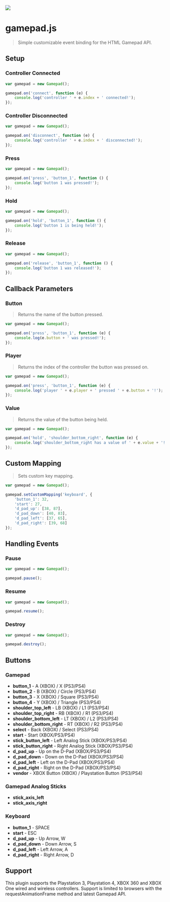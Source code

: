 [![](https://david-dm.org/neogeek/Gamepad.js/dev-status.svg)](https://david-dm.org/neogeek/Gamepad.js#info=devDependencies)

# gamepad.js

> Simple customizable event binding for the HTML Gamepad API.

## Setup

### Controller Connected

```javascript
var gamepad = new Gamepad();

gamepad.on('connect', function (e) {
    console.log('controller ' + e.index + ' connected!');
});
```

### Controller Disconnected

```javascript
var gamepad = new Gamepad();

gamepad.on('disconnect', function (e) {
    console.log('controller ' + e.index + ' disconnected!');
});
```

### Press

```javascript
var gamepad = new Gamepad();

gamepad.on('press', 'button_1', function () {
    console.log('button 1 was pressed!');
});
```

### Hold

```javascript
var gamepad = new Gamepad();

gamepad.on('hold', 'button_1', function () {
    console.log('button 1 is being held!');
});
```

### Release

```javascript
var gamepad = new Gamepad();

gamepad.on('release', 'button_1', function () {
    console.log('button 1 was released!');
});
```

## Callback Parameters

### Button

> Returns the name of the button pressed.

```javascript
var gamepad = new Gamepad();

gamepad.on('press', 'button_1', function (e) {
    console.log(e.button + ' was pressed!');
});
```

### Player

> Returns the index of the controller the button was pressed on.

```javascript
var gamepad = new Gamepad();

gamepad.on('press', 'button_1', function (e) {
    console.log('player ' + e.player + ' pressed ' + e.button + '!');
});
```

### Value

> Returns the value of the button being held.

```javascript
var gamepad = new Gamepad();

gamepad.on('hold', 'shoulder_bottom_right', function (e) {
    console.log('shoulder_bottom_right has a value of ' + e.value + '!');
});
```

## Custom Mapping

> Sets custom key mapping.

```javascript
var gamepad = new Gamepad();

gamepad.setCustomMapping('keyboard', {
    'button_1': 32,
    'start': 27,
    'd_pad_up': [38, 87],
    'd_pad_down': [40, 83],
    'd_pad_left': [37, 65],
    'd_pad_right': [39, 68]
});
```

## Handling Events

### Pause

```javascript
var gamepad = new Gamepad();

gamepad.pause();
```

### Resume

```javascript
var gamepad = new Gamepad();

gamepad.resume();
```

### Destroy

```javascript
var gamepad = new Gamepad();

gamepad.destroy();
```

## Buttons

### Gamepad

- **button_1** - A (XBOX) / X (PS3/PS4)
- **button_2** - B (XBOX) / Circle (PS3/PS4)
- **button_3** - X (XBOX) / Square (PS3/PS4)
- **button_4** - Y (XBOX) / Triangle (PS3/PS4)
- **shoulder_top_left** - LB (XBOX) / L1 (PS3/PS4)
- **shoulder_top_right** - RB (XBOX) / R1 (PS3/PS4)
- **shoulder_bottom_left** - LT (XBOX) / L2 (PS3/PS4)
- **shoulder_bottom_right** - RT (XBOX) / R2 (PS3/PS4)
- **select** - Back (XBOX) / Select (PS3/PS4)
- **start** - Start (XBOX/PS3/PS4)
- **stick_button_left** - Left Analog Stick (XBOX/PS3/PS4)
- **stick_button_right** - Right Analog Stick (XBOX/PS3/PS4)
- **d_pad_up** - Up on the D-Pad (XBOX/PS3/PS4)
- **d_pad_down** - Down on the D-Pad (XBOX/PS3/PS4)
- **d_pad_left** - Left on the D-Pad (XBOX/PS3/PS4)
- **d_pad_right** - Right on the D-Pad (XBOX/PS3/PS4)
- **vendor** - XBOX Button (XBOX) / Playstation Button (PS3/PS4)

### Gamepad Analog Sticks

- **stick_axis_left**
- **stick_axis_right**

### Keyboard

- **button_1** - SPACE
- **start** - ESC
- **d_pad_up** - Up Arrow, W
- **d_pad_down** - Down Arrow, S
- **d_pad_left** - Left Arrow, A
- **d_pad_right** - Right Arrow, D

## Support

This plugin supports the Playstation 3, Playstation 4, XBOX 360 and XBOX One wired and wireless controllers. Support is limited to browsers with the requestAnimationFrame method and latest Gamepad API.
